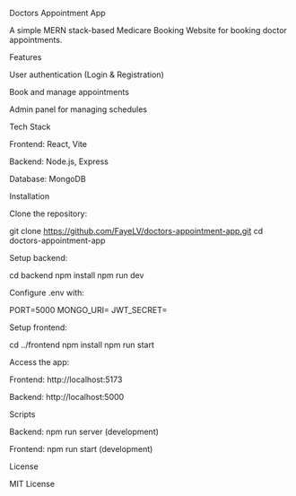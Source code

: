 Doctors Appointment App




A simple MERN stack-based Medicare Booking Website for booking doctor appointments.

Features

User authentication (Login & Registration)

Book and manage appointments

Admin panel for managing schedules

Tech Stack

Frontend: React, Vite

Backend: Node.js, Express

Database: MongoDB

Installation

Clone the repository:

git clone https://github.com/FayeLV/doctors-appointment-app.git
cd doctors-appointment-app

Setup backend:

cd backend
npm install
npm run dev

Configure .env with:

PORT=5000
MONGO_URI=<your-mongodb-uri>
JWT_SECRET=<your-secret-key>

Setup frontend:

cd ../frontend
npm install
npm run start

Access the app:

Frontend: http://localhost:5173

Backend: http://localhost:5000

Scripts

Backend: npm run server (development)

Frontend: npm run start (development)

License

MIT License

